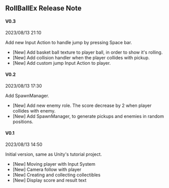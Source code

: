 ## **RollBallEx Release Note**

#### V0.3

2023/08/13 21:10

Add new Input Action to handle jump by pressing Space bar.

* [New] Add basket ball texture to player ball, in order to show it's rolling.
* [New] Add collision handler when the player collides with pickup.
* [New] Add custom jump Input Action to player.



#### V0.2

2023/08/13 17:30

Add SpawnManager.

* [New] Add new enemy role. The score decrease by 2 when player collides with enemy.
* [New] Add SpawnManager, to generate pickups and enemies in random positions.



#### V0.1

2023/08/13 14:50

Initial version, same as Unity's tutorial project.

* [New] Moving player with Input System
* [New] Camera follow with player
* [New] Creating and collecting collectibles
* [New] Display score and result text